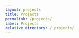 ```yaml
---
layout: projects
title: Projects
permalink: /projects/
label: Projects
relative_directory: /_projects/
---
```

